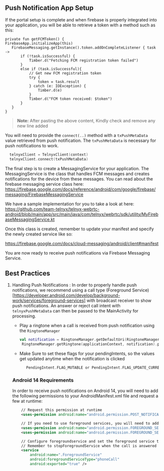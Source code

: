## Push Notification App Setup

If the portal setup is complete and when firebase is properly integrated into your application, you will be able to retrieve a token with a method such as this:

```
private fun getFCMToken() {
FirebaseApp.initializeApp(this)
   FirebaseMessaging.getInstance().token.addOnCompleteListener { task ->
       if (!task.isSuccessful) {
           Timber.d("Fetching FCM registration token failed")
       }
       else if (task.isSuccessful){
           // Get new FCM registration token
           try {
               token = task.result
           } catch (e: IOException) {
               Timber.d(e)
           }
           Timber.d("FCM token received: $token")
       }
   }
}
```

> **Note:** After pasting the above content, Kindly check and remove any new line added

You will need to provide the `connect(..)` method with a `txPushMetaData` value retrieved from push notification.
The `txPushMetaData` is necessary for push notifications to work.

```kotlin
  telnyxClient = TelnyxClient(context)
  telnyxClient.connect(txPushMetaData)
```

The final step is to create a MessagingService for your application. The MessagingService is the class that handles FCM messages and creates notifications for the device from these messages. You can read about the firebase messaging service class here:
https://firebase.google.com/docs/reference/android/com/google/firebase/messaging/FirebaseMessagingService

We have a sample implementation for you to take a look at here:
https://github.com/team-telnyx/telnyx-webrtc-android/blob/main/app/src/main/java/com/telnyx/webrtc/sdk/utility/MyFirebaseMessagingService.kt

Once this class is created, remember to update your manifest and specify the newly created service like so:

https://firebase.google.com/docs/cloud-messaging/android/client#manifest

You are now ready to receive push notifications via Firebase Messaging Service.

## Best Practices
1. Handling Push Notifications : In order to properly handle push notifications, we recommend using a call type (Foreground Service)[https://developer.android.com/develop/background-work/services/foreground-services]
    with broadcast receiver to show push notifications. An answer or reject call intent with `telnyxPushMetaData` can then be passed to the MainActivity for processing.
    - Play a ringtone when a call is received from push notification using the `RingtoneManager`
       ``` kotlin
       val notification = RingtoneManager.getDefaultUri(RingtoneManager.TYPE_RINGTONE)
        RingtoneManager.getRingtone(applicationContext, notification).play()
       ```
    - Make Sure to set these flags for your pendingIntents, so the values get updated anytime when the notification is clicked
        ``` kotlin
           PendingIntent.FLAG_MUTABLE or PendingIntent.FLAG_UPDATE_CURRENT
      ```

   ### Android 14 Requirements
   In order to receive push notifications on Android 14, you will need to add  the following permissions to your AndroidManifest.xml file and request a few at runtime:
   ``` xml
       // Request this permission at runtime
       <uses-permission android:name="android.permission.POST_NOTIFICATIONS" />
   
       // If you need to use foreground services, you will need to add the following permissions
       <uses-permission android:name="android.permission.FOREGROUND_SERVICE"/>
       <uses-permission android:name="android.permission.FOREGROUND_SERVICE_PHONE_CALL"/>
   
       // Configure foregroundservice and set the foreground service type
       // Remember to stopForegroundService when the call is answered or rejected
       <service
           android:name=".ForegroundService"
           android:foregroundServiceType="phoneCall"
           android:exported="true" />
   ```